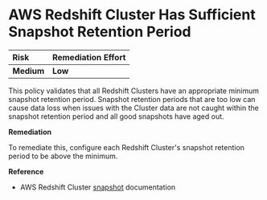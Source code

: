 # AWS Redshift Cluster Has Sufficient Snapshot Retention Period

| Risk       | Remediation Effort |
| :--------- | :----------------- |
| **Medium** | **Low**            |

This policy validates that all Redshift Clusters have an appropriate minimum snapshot retention period. Snapshot retention periods that are too low can cause data loss when issues with the Cluster data are not caught within the snapshot retention period and all good snapshots have aged out.

**Remediation**

To remediate this, configure each Redshift Cluster's snapshot retention period to be above the minimum.

**Reference**

- AWS Redshift Cluster [snapshot](https://docs.aws.amazon.com/redshift/latest/mgmt/working-with-snapshots.html) documentation

